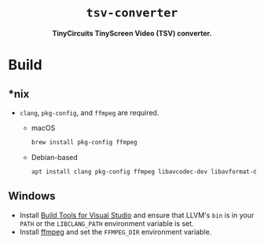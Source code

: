 <div align="center">
  <h1><code>tsv-converter</code></h1>
  <p><strong>TinyCircuits TinyScreen Video (TSV) converter.</strong></p>
</div>

# Build

## *nix

- `clang`, `pkg-config`, and `ffmpeg` are required.

  - macOS

    ```sh
    brew install pkg-config ffmpeg
    ```

  - Debian-based

    ```sh
    apt install clang pkg-config ffmpeg libavcodec-dev libavformat-dev libavutil-dev
    ```

## Windows

- Install [Build Tools for Visual Studio](https://visualstudio.microsoft.com/downloads) and ensure
  that LLVM's `bin` is in your `PATH` or the `LIBCLANG_PATH` environment variable is set.
- Install [ffmpeg](https://ffmpeg.org/download.html) and set the `FFMPEG_DIR` environment variable.
